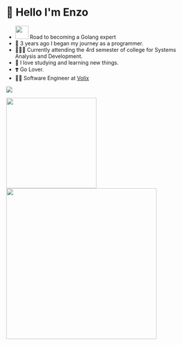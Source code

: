 # 🤗 Hello I'm Enzo
- <img src="https://emojis.slackmojis.com/emojis/images/1643514073/291/golang.png?1643514073" width=35> Road to becoming a Golang expert </img>
- 🤠 3 years ago I began my journey as a programmer.
- 🧑🏼‍💻 Currently attending the 4rd semester of college for Systems Analysis and Development.
- 🤯 I love studying and learning new things.
- ❣️ Go Lover.
- 👨‍💻 Software Engineer at [Volix](https://volix.com.br/)

<p>
  <a href="https://skillicons.dev">
    <img src="https://skillicons.dev/icons?i=go,docker,kubernetes,kafka"/>
  </a>
</p>
<div>
  <a href="https://github.com/YlanzeY">
  <img  height=240 src="https://github-readme-stats.vercel.app/api?username=YlanzinhoY&show_icons=true&theme=radical&include_all_commits=true&count_private=true"/>
  <img  height=400 src="https://github-readme-stats.vercel.app/api/top-langs/?username=YlanzinhoY&langs_count=1&theme=radical"/>
</div>
<div>

